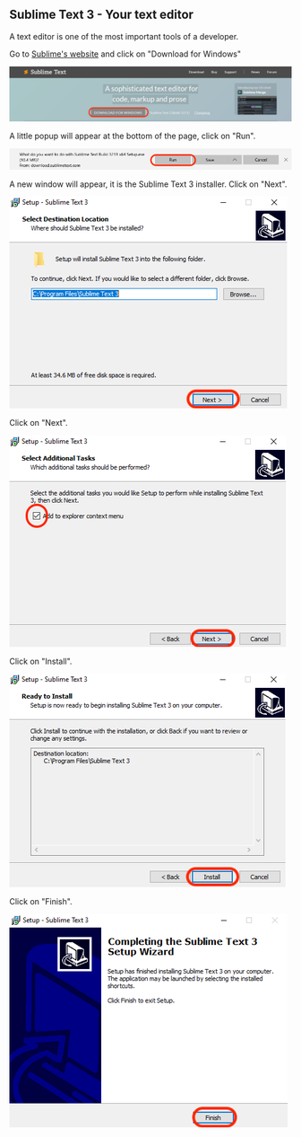 ## Sublime Text 3 - Your text editor

A text editor is one of the most important tools of a developer.

Go to [Sublime's website](https://www.sublimetext.com/) and click on "Download for Windows"

![](images/sublime_1.png)

A little popup will appear at the bottom of the page, click on "Run".

![](images/sublime_2.png)

A new window will appear, it is the Sublime Text 3 installer. Click on "Next".

![](images/sublime_3.png)

Click on "Next".

![](images/sublime_4.png)

Click on "Install".

![](images/sublime_5.png)

Click on "Finish".

![](images/sublime_6.png)



